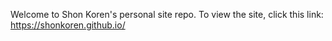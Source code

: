 Welcome to Shon Koren's personal site repo. To view the site, click this link: https://shonkoren.github.io/